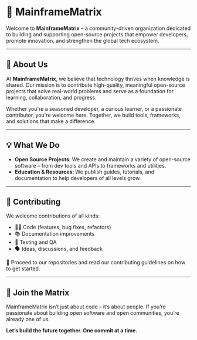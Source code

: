 # 🧠 MainframeMatrix

Welcome to **MainframeMatrix** – a community-driven organization dedicated to building and supporting open-source projects that empower developers, promote innovation, and strengthen the global tech ecosystem.

---

## 🌟 About Us

At **MainframeMatrix**, we believe that technology thrives when knowledge is shared. Our mission is to contribute high-quality, meaningful open-source projects that solve real-world problems and serve as a foundation for learning, collaboration, and progress.

Whether you're a seasoned developer, a curious learner, or a passionate contributor, you're welcome here. Together, we build tools, frameworks, and solutions that make a difference.

---

## 💡 What We Do

* **Open Source Projects**: We create and maintain a variety of open-source software – from dev tools and APIs to frameworks and utilities.
* **Education & Resources**: We publish guides, tutorials, and documentation to help developers of all levels grow.

---

## 🤝 Contributing

We welcome contributions of all kinds:

* 🧑‍💻 Code (features, bug fixes, refactors)
* 📚 Documentation improvements
* 🧪 Testing and QA
* 🗣️ Ideas, discussions, and feedback

📖 Proceed to our repositories and read our contributing guidelines on how to get started.

---

## 🙌 Join the Matrix

MainframeMatrix isn’t just about code – it’s about people. If you’re passionate about building open software and open communities, you’re already one of us.

**Let’s build the future together. One commit at a time.**
